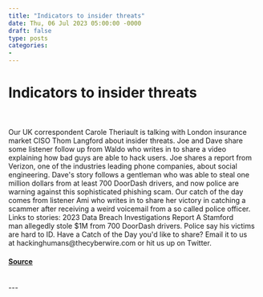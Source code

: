 ```yaml
---
title: "Indicators to insider threats"
date: Thu, 06 Jul 2023 05:00:00 -0000
draft: false
type: posts
categories: 
- 
---
```

# Indicators to insider threats

<br/>

<br/>
Our UK correspondent Carole Theriault is talking with London insurance market CISO Thom Langford about insider threats. Joe and Dave share some listener follow up from Waldo who writes in to share a video explaining how bad guys are able to hack users. Joe shares a report from Verizon, one of the industries leading phone companies, about social engineering. Dave's story follows a gentleman who was able to steal one million dollars from at least 700 DoorDash drivers, and now police are warning against this sophisticated phishing scam. Our catch of the day comes from listener Ami who writes in to share her victory in catching a scammer after receiving a weird voicemail from a so called police officer. Links to stories: 2023 Data Breach Investigations Report A Stamford man allegedly stole $1M from 700 DoorDash drivers. Police say his victims are hard to ID. Have a Catch of the Day you'd like to share? Email it to us at hackinghumans@thecyberwire.com or hit us up on Twitter.

#### [Source](https://thecyberwire.com/podcasts/hacking-humans/250/notes)

<br/>
---
